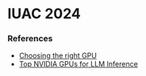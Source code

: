 # IUAC 2024

### References
- [Choosing the right GPU](https://medium.com/mkinf/choosing-the-right-gpu-05953d541d48)
- [Top NVIDIA GPUs for LLM Inference](https://medium.com/@bijit211987/top-nvidia-gpus-for-llm-inference-8a5316184a10)
